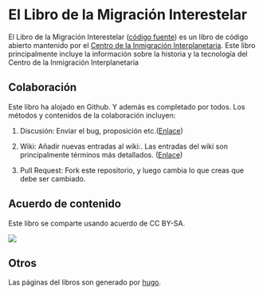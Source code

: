 # El Libro de la Migración Interestelar

El Libro de la Migración Interestelar ([código fuente](https://github.com/InterImm/InterImmBook)) es un libro de código abierto mantenido por el [Centro de la Inmigración Interplanetaria](http://interimm.org/). Este libro principalmente incluye la información sobre la historia y la tecnología del Centro de la Inmigración Interplanetaria


## Colaboración

Este libro ha alojado en Github. Y además es completado por todos. Los métodos y contenidos de la colaboración incluyen:

1. Discusión: Enviar el bug, proposición etc.([Enlace](https://github.com/InterImm/InterImmBook/issues))

2. Wiki:  Añadir nuevas entradas al wiki:. Las entradas del wiki son principalmente términos más detallados. ([Enlace](https://github.com/InterImm/InterImmBook/wiki))

3. Pull Request: Fork este repositorio, y luego cambia lo que creas que debe ser cambiado.

   

## Acuerdo de contenido

Este libro se comparte usando acuerdo de CC BY-SA.

![](https://raw.github.com/opentf/GuokrBadge/master/cc/gs/cc_bysa.flat.guokr.32.png)


## Otros

Las páginas del libros son generado por [hugo](http://gohugo.io/).